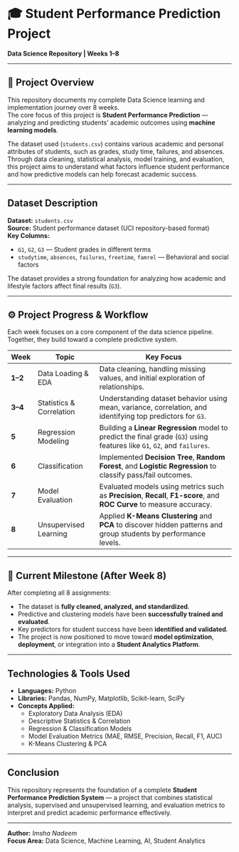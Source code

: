 # 🎓 Student Performance Prediction Project  
**Data Science Repository | Weeks 1–8**

---

## 📘 Project Overview
This repository documents my complete Data Science learning and implementation journey over 8 weeks.  
The core focus of this project is **Student Performance Prediction** — analyzing and predicting students’ academic outcomes using **machine learning models**.

The dataset used (`students.csv`) contains various academic and personal attributes of students, such as grades, study time, failures, and absences.  
Through data cleaning, statistical analysis, model training, and evaluation, this project aims to understand what factors influence student performance and how predictive models can help forecast academic success.

---


##  Dataset Description
**Dataset:** `students.csv`  
**Source:** Student performance dataset (UCI repository-based format)  
**Key Columns:**  
- `G1`, `G2`, `G3` — Student grades in different terms  
- `studytime`, `absences`, `failures`, `freetime`, `famrel` — Behavioral and social factors  

The dataset provides a strong foundation for analyzing how academic and lifestyle factors affect final results (`G3`).

---

## ⚙️ Project Progress & Workflow
Each week focuses on a core component of the data science pipeline. Together, they build toward a complete predictive system.

| **Week** | **Topic** | **Key Focus** |
|-----------|------------|---------------|
| **1–2** | Data Loading & EDA | Data cleaning, handling missing values, and initial exploration of relationships. |
| **3–4** | Statistics & Correlation | Understanding dataset behavior using mean, variance, correlation, and identifying top predictors for `G3`. |
| **5** | Regression Modeling | Building a **Linear Regression** model to predict the final grade (`G3`) using features like `G1`, `G2`, and `failures`. |
| **6** | Classification | Implemented **Decision Tree**, **Random Forest**, and **Logistic Regression** to classify pass/fail outcomes. |
| **7** | Model Evaluation | Evaluated models using metrics such as **Precision**, **Recall**, **F1-score**, and **ROC Curve** to measure accuracy. |
| **8** | Unsupervised Learning | Applied **K-Means Clustering** and **PCA** to discover hidden patterns and group students by performance levels. |

---

## 🚀 Current Milestone (After Week 8)
After completing all 8 assignments:
- The dataset is **fully cleaned, analyzed, and standardized**.  
- Predictive and clustering models have been **successfully trained and evaluated**.  
- Key predictors for student success have been **identified and validated**.  
- The project is now positioned to move toward **model optimization**, **deployment**, or integration into a **Student Analytics Platform**.

---


##  Technologies & Tools Used
- **Languages:** Python  
- **Libraries:** Pandas, NumPy, Matplotlib, Scikit-learn, SciPy  
- **Concepts Applied:**  
  - Exploratory Data Analysis (EDA)  
  - Descriptive Statistics & Correlation  
  - Regression & Classification Models  
  - Model Evaluation Metrics (MAE, RMSE, Precision, Recall, F1, AUC)  
  - K-Means Clustering & PCA  

---

##  Conclusion
This repository represents the foundation of a complete **Student Performance Prediction System** — a project that combines statistical analysis, supervised and unsupervised learning, and evaluation metrics to interpret and predict academic performance effectively.  


---

**Author:** *Imsha Nadeem*  
**Focus Area:** Data Science, Machine Learning, AI, Student Analytics
